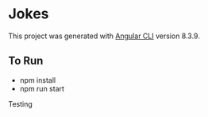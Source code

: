 # Jokes

This project was generated with [Angular CLI](https://github.com/angular/angular-cli) version 8.3.9.

## To Run

- npm install
- npm run start

Testing